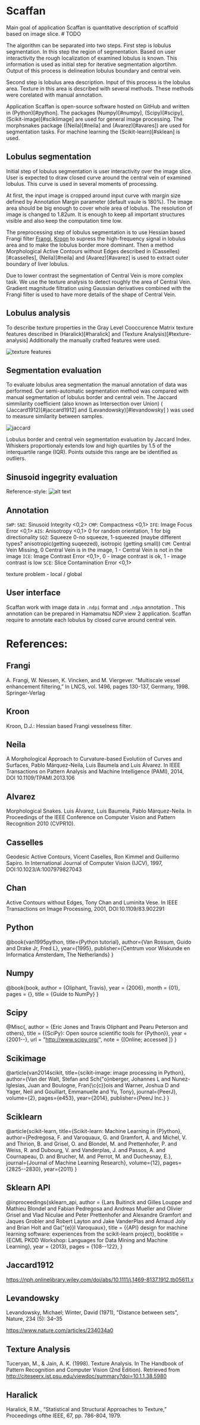 # Scaffan

Main goal of application Scaffan is quantitative description of scaffold based on
image slice. # TODO

The algorithm can be separated into two steps. First step is lobulus segmentation. 
In this step the region of segmentation. Based on user interactivity the rough 
localization of examined lobulus is known. This information is used as initial 
step for iterative segmentation algortihm. Output of this process is delineation
lobulus boundary and central vein. 

Second step is lobulus area description. Input of this process is the lobulus area. 
Texture in this area is described with several methods. 
These methods were corelated with manual annotation.

Application Scaffan is open-source software hosted on GitHub and written in (Python)[#python]. 
The packages (Numpy)[#numpy], (Scipy)[#scipy], (Scikit-image)[#sciklimage] are used for 
general image processing. The morphsnakes package ((Neila)[#neila] and (Avarez)[#avares]) 
are used for segmentation tasks. For machine learning the (Scikit-learn)[#sklean] is used.



## Lobulus segmentation

Initial step of lobulus segmentation is user interactivity over the image slice.
User is expected to draw closed curve around the central vein of examined lobulus.
This curve is used in several moments of processing. 

At first, the input image is 
cropped around input curve with margin size defined by Annotation Margin parameter 
(default vaule is 180%).
The image area should be big enough to cover whole area of lobulus. 
The resolution of image is changed to 1.82um. It is enough to keep all important 
structures visible and also keep the computation time low. 

The preprocessing step of lobulus segmentation is to use Hessian based Frangi 
filter [Frangi](#frangi), [Kroon](#kroon) to supress the high-frequency signal 
in lobulus area and to make the lobulus border more dominant. Then a method 
Morphological Active Contours without Edges described in (Casselles)[#casselles], 
(Neila)[#neila] and (Avarez)[#avarez] is used to extract outer boundary of liver
lobulus. 

Due to lower contrast the segmentation of Central Vein is more complex task. 
We use the texture analysis to detect roughly the area of Central Vein. 
Gradient magnitude filtration using Gaussian derivatives combined with the 
Frangi filter is used to have more details of the shape of Central Vein.

## Lobulus analysis

To describe texture properties in the Gray Level Cooccurence Matrix texture features 
described in (Haralick)[#haralick] and (Texture Analysis)[#texture-analysis] 
Additionally the manually crafted features were used. 

![texture features](SNI_features.png)


## Segmentation evaluation

To evaluate lobulus area segmentation the manual annotation of data was performed.
Our semi-automatic segmentation method was compared with manual segmentation of lobulus border and central vein. 
The Jaccard simmilarity coefficient (also known as Intersection over Union) 
( (Jaccard1912)[#jaccard1912] and (Levandowsky)[#levandowsky] ) was used to measure similarity between samples. 

![jaccard](segmentation_jaccard.png)

Lobulus border and central vein segmentation evaluation by Jaccard Index.
Whiskers proportionaly extends low and high quartiles by 1.5 of the interquartile range (IQR). Points outside this range are be identified as outliers.


## Sinusoid ingegrity evaluation



Reference-style: 
![alt text](SNI_prediction.png)






## Annotation 

`SWP`:
`SNI`: Sinusoid Integrity <0,2>
`CMP`: Compactness <0,1>
`IFE`: Image Focus Error <0,1>
`AIS`: Anisotropy <0,1> 0 for random orientation, 1 for big directionality
`SQZ`: Squeeze 0-no squeeze, 1-squeezed (maybe different types? anisotropic(getting suqeezed), isotropic (getting small))
`CVM`: Central Vein Missing, 0 Central Vein is in the image, 1 - Central Vein is not in the image
`ICE`: Image Contrast Error <0,1>, 0 - image contrast is ok, 1 - image contrast is low
`SCE`: Slice Contamination Error <0,1> 

texture problem - local / global

## User interface

Scaffan work with image data in `.ndpi` format and `.ndpa` annotation . This annotation can be prepared in Hamamatsu 
NDP.view 2 application. Scaffan require to annotate each lobulus by closed curve around central vein.

# References:

## Frangi
A. Frangi, W. Niessen, K. Vincken, and M. Viergever. “Multiscale vessel enhancement filtering,” In LNCS, vol. 1496, pages 130-137, Germany, 1998. Springer-Verlag

## Kroon
Kroon, D.J.: Hessian based Frangi vesselness filter.


## Neila
A Morphological Approach to Curvature-based Evolution of Curves and Surfaces, Pablo Márquez-Neila, Luis Baumela and Luis Álvarez. In IEEE Transactions on Pattern Analysis and Machine Intelligence (PAMI), 2014, DOI 10.1109/TPAMI.2013.106

## Alvarez
Morphological Snakes. Luis Álvarez, Luis Baumela, Pablo Márquez-Neila. In Proceedings of the IEEE Conference on Computer Vision and Pattern Recognition 2010 (CVPR10).

## Casselles
Geodesic Active Contours, Vicent Caselles, Ron Kimmel and Guillermo Sapiro. In International Journal of Computer Vision (IJCV), 1997, DOI:10.1023/A:1007979827043

## Chan
Active Contours without Edges, Tony Chan and Luminita Vese. In IEEE Transactions on Image Processing, 2001, DOI:10.1109/83.902291

## Python

@book{van1995python, 
  title={Python tutorial}, 
  author={Van Rossum, Guido and Drake Jr, Fred L}, 
  year={1995}, 
  publisher={Centrum voor Wiskunde en Informatica Amsterdam, The Netherlands} 
}

## Numpy
@book{book,
author = {Oliphant, Travis},
year = {2006},
month = {01},
pages = {},
title = {Guide to NumPy}
}

## Scipy
@Misc{, 
  author =    {Eric Jones and Travis Oliphant and Pearu Peterson and others}, 
  title =     {{SciPy}: Open source scientific tools for {Python}}, 
  year =      {2001--}, 
  url = "http://www.scipy.org/", 
  note = {[Online; accessed ]} 
}

## Scikimage
@article{van2014scikit, 
  title={scikit-image: image processing in Python}, 
  author={Van der Walt, Stefan and Sch{\"o}nberger, Johannes L and Nunez-Iglesias, Juan and Boulogne, Fran{\c{c}}ois and Warner, Joshua D and Yager, Neil and Gouillart, Emmanuelle and Yu, Tony}, 
  journal={PeerJ}, 
  volume={2}, 
  pages={e453}, 
  year={2014}, 
  publisher={PeerJ Inc.} 
}

## Sciklearn

@article{scikit-learn,
 title={Scikit-learn: Machine Learning in {P}ython},
 author={Pedregosa, F. and Varoquaux, G. and Gramfort, A. and Michel, V.
         and Thirion, B. and Grisel, O. and Blondel, M. and Prettenhofer, P.
         and Weiss, R. and Dubourg, V. and Vanderplas, J. and Passos, A. and
         Cournapeau, D. and Brucher, M. and Perrot, M. and Duchesnay, E.},
 journal={Journal of Machine Learning Research},
 volume={12},
 pages={2825--2830},
 year={2011}
}

## Sklearn API

@inproceedings{sklearn_api,
  author    = {Lars Buitinck and Gilles Louppe and Mathieu Blondel and
               Fabian Pedregosa and Andreas Mueller and Olivier Grisel and
               Vlad Niculae and Peter Prettenhofer and Alexandre Gramfort
               and Jaques Grobler and Robert Layton and Jake VanderPlas and
               Arnaud Joly and Brian Holt and Ga{\"{e}}l Varoquaux},
  title     = {{API} design for machine learning software: experiences from the scikit-learn
               project},
  booktitle = {ECML PKDD Workshop: Languages for Data Mining and Machine Learning},
  year      = {2013},
  pages = {108--122},
}

## Jaccard1912

https://nph.onlinelibrary.wiley.com/doi/abs/10.1111/j.1469-8137.1912.tb05611.x

## Levandowsky

Levandowsky, Michael; Winter, David (1971), "Distance between sets", Nature, 234 (5): 34–35

https://www.nature.com/articles/234034a0

## Texture Analysis

Tuceryan, M., & Jain, A. K. (1998). Texture Analysis. In The Handbook of Pattern Recognition and Computer Vision (2nd Edition). Retrieved from http://citeseerx.ist.psu.edu/viewdoc/summary?doi=10.1.1.38.5980

## Haralick

Haralick, R.M., “Statistical and Structural Approaches to Texture,” Proceedings ofthe IEEE, 67, pp. 786-804, 1979.